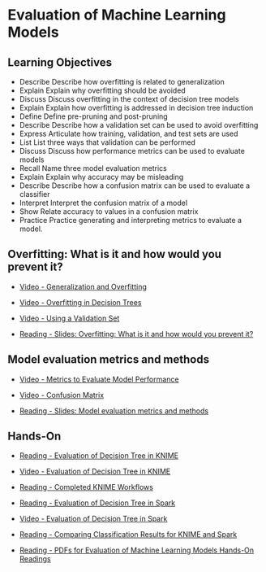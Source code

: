 # Evaluation of Machine Learning Models

## Learning Objectives

- Describe Describe how overfitting is related to generalization
- Explain Explain why overfitting should be avoided
- Discuss Discuss overfitting in the context of decision tree models
- Explain Explain how overfitting is addressed in decision tree induction
- Define Define pre-pruning and post-pruning
- Describe Describe how a validation set can be used to avoid overfitting
- Express Articulate how training, validation, and test sets are used
- List List three ways that validation can be performed
- Discuss Discuss how performance metrics can be used to evaluate models
- Recall Name three model evaluation metrics
- Explain Explain why accuracy may be misleading
- Describe Describe how a confusion matrix can be used to evaluate a classifier
- Interpret Interpret the confusion matrix of a model
- Show Relate accuracy to values in a confusion matrix
- Practice Practice generating and interpreting metrics to evaluate a model.

## Overfitting: What is it and how would you prevent it?

- [Video - Generalization and Overfitting](https://www.coursera.org/learn/big-data-machine-learning/lecture/tOvMb/generalization-and-overfitting)

- [Video - Overfitting in Decision Trees](https://www.coursera.org/learn/big-data-machine-learning/lecture/tYJPF/overfitting-in-decision-trees)

- [Video - Using a Validation Set](https://www.coursera.org/learn/big-data-machine-learning/lecture/Pb8Cl/using-a-validation-set)

- [Reading - Slides: Overfitting: What is it and how would you prevent it?](https://www.coursera.org/learn/big-data-machine-learning/supplement/KY45U/slides-overfitting-what-is-it-and-how-would-you-prevent-it)

## Model evaluation metrics and methods

- [Video - Metrics to Evaluate Model Performance](https://www.coursera.org/learn/big-data-machine-learning/lecture/pFTGm/metrics-to-evaluate-model-performance)

- [Video - Confusion Matrix](https://www.coursera.org/learn/big-data-machine-learning/lecture/o4hXx/confusion-matrix)

- [Reading - Slides: Model evaluation metrics and methods](https://www.coursera.org/learn/big-data-machine-learning/supplement/Me487/slides-model-evaluation-metrics-and-methods)

## Hands-On

- [Reading - Evaluation of Decision Tree in KNIME](https://www.coursera.org/learn/big-data-machine-learning/supplement/SrEZn/evaluation-of-decision-tree-in-knime)

- [Video - Evaluation of Decision Tree in KNIME](https://www.coursera.org/learn/big-data-machine-learning/lecture/luBPN/evaluation-of-decision-tree-in-knime)

- [Reading - Completed KNIME Workflows](https://www.coursera.org/learn/big-data-machine-learning/supplement/ijodX/completed-knime-workflows)

- [Reading - Evaluation of Decision Tree in Spark](https://www.coursera.org/learn/big-data-machine-learning/supplement/MQhHT/evaluation-of-decision-tree-in-spark)

- [Video - Evaluation of Decision Tree in Spark](https://www.coursera.org/learn/big-data-machine-learning/lecture/elq77/evaluation-of-decision-tree-in-spark)

- [Reading - Comparing Classification Results for KNIME and Spark](https://www.coursera.org/learn/big-data-machine-learning/supplement/LmPlV/comparing-classification-results-for-knime-and-spark)

- [Reading - PDFs for Evaluation of Machine Learning Models Hands-On Readings](https://www.coursera.org/learn/big-data-machine-learning/supplement/eO9nm/pdfs-for-evaluation-of-machine-learning-models-hands-on-readings)
